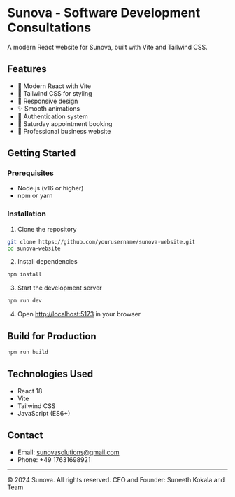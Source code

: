 # Sunova - Software Development Consultations

A modern React website for Sunova, built with Vite and Tailwind CSS.

## Features

- 🚀 Modern React with Vite
- 🎨 Tailwind CSS for styling
- 📱 Responsive design
- ✨ Smooth animations
- 🔐 Authentication system
- 📅 Saturday appointment booking
- 💼 Professional business website

## Getting Started

### Prerequisites

- Node.js (v16 or higher)
- npm or yarn

### Installation

1. Clone the repository
```bash
git clone https://github.com/yourusername/sunova-website.git
cd sunova-website
```

2. Install dependencies
```bash
npm install
```

3. Start the development server
```bash
npm run dev
```

4. Open [http://localhost:5173](http://localhost:5173) in your browser

## Build for Production

```bash
npm run build
```

## Technologies Used

- React 18
- Vite
- Tailwind CSS
- JavaScript (ES6+)

## Contact

- Email: sunovasolutions@gmail.com
- Phone: +49 17631698921

---

© 2024 Sunova. All rights reserved.
CEO and Founder: Suneeth Kokala and Team